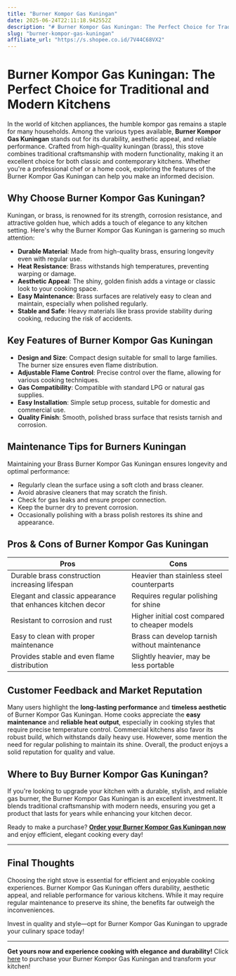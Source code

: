 ```yaml
---
title: "Burner Kompor Gas Kuningan"
date: 2025-06-24T22:11:18.942552Z
description: "# Burner Kompor Gas Kuningan: The Perfect Choice for Traditional and Modern Kitchens..."
slug: "burner-kompor-gas-kuningan"
affiliate_url: "https://s.shopee.co.id/7V44C68VX2"
---
```

# Burner Kompor Gas Kuningan: The Perfect Choice for Traditional and Modern Kitchens

In the world of kitchen appliances, the humble kompor gas remains a staple for many households. Among the various types available, **Burner Kompor Gas Kuningan** stands out for its durability, aesthetic appeal, and reliable performance. Crafted from high-quality kuningan (brass), this stove combines traditional craftsmanship with modern functionality, making it an excellent choice for both classic and contemporary kitchens. Whether you're a professional chef or a home cook, exploring the features of the Burner Kompor Gas Kuningan can help you make an informed decision.

## Why Choose Burner Kompor Gas Kuningan?

Kuningan, or brass, is renowned for its strength, corrosion resistance, and attractive golden hue, which adds a touch of elegance to any kitchen setting. Here's why the Burner Kompor Gas Kuningan is garnering so much attention:

- **Durable Material**: Made from high-quality brass, ensuring longevity even with regular use.
- **Heat Resistance**: Brass withstands high temperatures, preventing warping or damage.
- **Aesthetic Appeal**: The shiny, golden finish adds a vintage or classic look to your cooking space.
- **Easy Maintenance**: Brass surfaces are relatively easy to clean and maintain, especially when polished regularly.
- **Stable and Safe**: Heavy materials like brass provide stability during cooking, reducing the risk of accidents.

## Key Features of Burner Kompor Gas Kuningan

- **Design and Size**: Compact design suitable for small to large families. The burner size ensures even flame distribution.
- **Adjustable Flame Control**: Precise control over the flame, allowing for various cooking techniques.
- **Gas Compatibility**: Compatible with standard LPG or natural gas supplies.
- **Easy Installation**: Simple setup process, suitable for domestic and commercial use.
- **Quality Finish**: Smooth, polished brass surface that resists tarnish and corrosion.

## Maintenance Tips for Burners Kuningan

Maintaining your Brass Burner Kompor Gas Kuningan ensures longevity and optimal performance:

- Regularly clean the surface using a soft cloth and brass cleaner.
- Avoid abrasive cleaners that may scratch the finish.
- Check for gas leaks and ensure proper connection.
- Keep the burner dry to prevent corrosion.
- Occasionally polishing with a brass polish restores its shine and appearance.

## Pros & Cons of Burner Kompor Gas Kuningan

| Pros                                                      | Cons                                         |
|-----------------------------------------------------------|----------------------------------------------|
| Durable brass construction increasing lifespan          | Heavier than stainless steel counterparts  |
| Elegant and classic appearance that enhances kitchen decor | Requires regular polishing for shine      |
| Resistant to corrosion and rust                         | Higher initial cost compared to cheaper models |
| Easy to clean with proper maintenance                     | Brass can develop tarnish without maintenance |
| Provides stable and even flame distribution             | Slightly heavier, may be less portable   |

## Customer Feedback and Market Reputation

Many users highlight the **long-lasting performance** and **timeless aesthetic** of Burner Kompor Gas Kuningan. Home cooks appreciate the **easy maintenance** and **reliable heat output**, especially in cooking styles that require precise temperature control. Commercial kitchens also favor its robust build, which withstands daily heavy use. However, some mention the need for regular polishing to maintain its shine. Overall, the product enjoys a solid reputation for quality and value.

## Where to Buy Burner Kompor Gas Kuningan?

If you're looking to upgrade your kitchen with a durable, stylish, and reliable gas burner, the Burner Kompor Gas Kuningan is an excellent investment. It blends traditional craftsmanship with modern needs, ensuring you get a product that lasts for years while enhancing your kitchen decor.

Ready to make a purchase? **[Order your Burner Kompor Gas Kuningan now](https://s.shopee.co.id/7V44C68VX2)** and enjoy efficient, elegant cooking every day!

---

## Final Thoughts

Choosing the right stove is essential for efficient and enjoyable cooking experiences. Burner Kompor Gas Kuningan offers durability, aesthetic appeal, and reliable performance for various kitchens. While it may require regular maintenance to preserve its shine, the benefits far outweigh the inconveniences.

Invest in quality and style—opt for Burner Kompor Gas Kuningan to upgrade your culinary space today!

---

**Get yours now and experience cooking with elegance and durability!** Click [here](https://s.shopee.co.id/7V44C68VX2) to purchase your Burner Kompor Gas Kuningan and transform your kitchen!